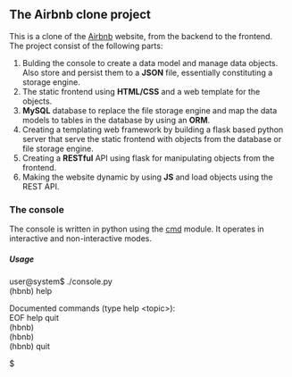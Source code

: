 ## The Airbnb clone project
This is a clone of the [Airbnb](https://airbnb.com) website, from the backend to the frontend.  
The project consist of the following parts:  
1. Bulding the console to create a data model and manage data objects. Also store and persist them to a **JSON** file, essentially constituting a storage engine.  
2. The static frontend using **HTML/CSS** and a web template for the objects.  
3. **MySQL** database to replace the file storage engine and map the data models to tables in the database by using an **ORM**.  
4. Creating a templating web framework by building a flask based python server that serve the static frontend with objects from the database or file storage engine.  
5. Creating a **RESTful** API using flask for manipulating objects from the frontend.  
6. Making the website dynamic by using **JS** and load objects using the REST API.  

### The console
The console is written in python using the [cmd](https://docs.python.org/3/library/cmd.html) module. It operates in interactive and non-interactive modes.  
##### Usage
user@system$ ./console.py  
(hbnb) help  

Documented commands (type help \<topic\>):  
EOF  help  quit  
(hbnb)   
(hbnb)   
(hbnb) quit  

$  
